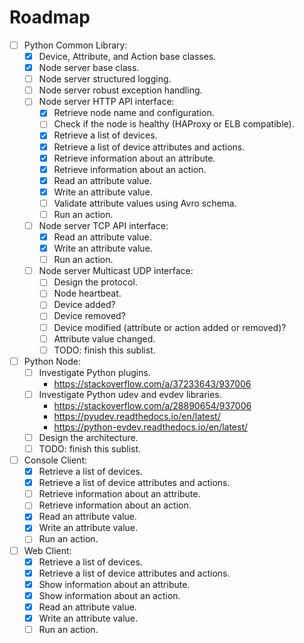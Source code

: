 # Roadmap

- [ ] Python Common Library:
  - [x] Device, Attribute, and Action base classes.
  - [x] Node server base class.
  - [ ] Node server structured logging.
  - [ ] Node server robust exception handling.
  - [ ] Node server HTTP API interface:
    - [x] Retrieve node name and configuration.
    - [ ] Check if the node is healthy (HAProxy or ELB compatible).
    - [x] Retrieve a list of devices.
    - [x] Retrieve a list of device attributes and actions.
    - [x] Retrieve information about an attribute.
    - [x] Retrieve information about an action.
    - [x] Read an attribute value.
    - [x] Write an attribute value.
    - [ ] Validate attribute values using Avro schema.
    - [ ] Run an action.
  - [ ] Node server TCP API interface:
    - [x] Read an attribute value.
    - [x] Write an attribute value.
    - [ ] Run an action.
  - [ ] Node server Multicast UDP interface:
    - [ ] Design the protocol.
    - [ ] Node heartbeat.
    - [ ] Device added?
    - [ ] Device removed?
    - [ ] Device modified (attribute or action added or removed)?
    - [ ] Attribute value changed.
    - [ ] TODO: finish this sublist.
- [ ] Python Node:
  - [ ] Investigate Python plugins.
    * https://stackoverflow.com/a/37233643/937006
  - [ ] Investigate Python udev and evdev libraries.
    * https://stackoverflow.com/a/28890654/937006
    * https://pyudev.readthedocs.io/en/latest/
    * https://python-evdev.readthedocs.io/en/latest/
  - [ ] Design the architecture.
  - [ ] TODO: finish this sublist.
- [ ] Console Client:
  - [x] Retrieve a list of devices.
  - [x] Retrieve a list of device attributes and actions.
  - [ ] Retrieve information about an attribute.
  - [ ] Retrieve information about an action.
  - [x] Read an attribute value.
  - [x] Write an attribute value.
  - [ ] Run an action.
- [ ] Web Client:
  - [x] Retrieve a list of devices.
  - [x] Retrieve a list of device attributes and actions.
  - [x] Show information about an attribute.
  - [x] Show information about an action.
  - [x] Read an attribute value.
  - [x] Write an attribute value.
  - [ ] Run an action.
